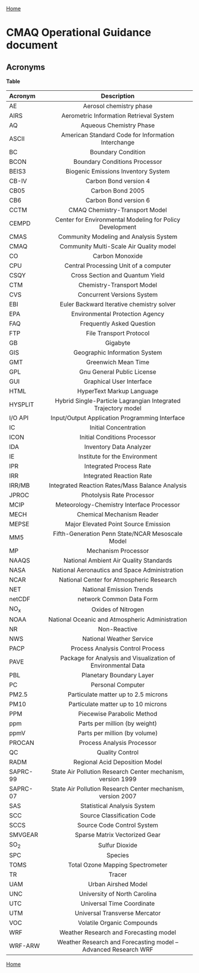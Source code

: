 [Home](CMAQ_OGD_index.md)

CMAQ Operational Guidance document
==
Acronyms
--

**Table**

|Acronym|Description|
|:------------------------------ |:------------------------------:|
|AE|Aerosol chemistry phase|
|AIRS|Aerometric Information Retrieval System|
|AQ|Aqueous Chemistry Phase|
|ASCII|American Standard Code for Information Interchange|
|BC|Boundary Condition|
|BCON|Boundary Conditions Processor|
|BEIS3|Biogenic Emissions Inventory System|
|CB-IV|Carbon Bond version 4|
|CB05|Carbon Bond 2005|
|CB6|Carbon Bond version 6|
|CCTM|CMAQ Chemistry-Transport Model|
|CEMPD|Center for Environmental Modeling for Policy Development|
|CMAS|Community Modeling and Analysis System|
|CMAQ|Community Multi-Scale Air Quality model|
|CO|Carbon Monoxide|
|CPU|Central Processing Unit of a computer|
|CSQY|Cross Section and Quantum Yield|
|CTM|Chemistry-Transport Model|
|CVS|Concurrent Versions System|
|EBI|Euler Backward Iterative chemistry solver|
|EPA|Environmental Protection Agency|
|FAQ|Frequently Asked Question|
|FTP|File Transport Protocol|
|GB|Gigabyte|
|GIS|Geographic Information System|
|GMT|Greenwich Mean Time|
|GPL|Gnu General Public License|
|GUI|Graphical User Interface|
|HTML|HyperText Markup Language|
|HYSPLIT|Hybrid Single-Particle Lagrangian Integrated Trajectory model|
|I/O API|Input/Output Application Programming Interface|
|IC|Initial Concentration|
|ICON|Initial Conditions Processor|
|IDA|Inventory Data Analyzer|
|IE|Institute for the Environment|
|IPR|Integrated Process Rate|
|IRR|Integrated Reaction Rate|
|IRR/MB|Integrated Reaction Rates/Mass Balance Analysis|
|JPROC|Photolysis Rate Processor|
|MCIP|Meteorology-Chemistry Interface Processor|
|MECH|Chemical Mechanism Reader|
|MEPSE|Major Elevated Point Source Emission|
|MM5|Fifth-Generation Penn State/NCAR Mesoscale Model|
|MP|Mechanism Processor|
|NAAQS|National Ambient Air Quality Standards|
|NASA|National Aeronautics and Space Administration|
|NCAR|National Center for Atmospheric Research|
|NET|National Emission Trends|
|netCDF|network Common Data Form|
|NO<sub>x</sub>|Oxides of Nitrogen|
|NOAA|National Oceanic and Atmospheric Administration|
|NR|Non-Reactive|
|NWS|National Weather Service|
|PACP|Process Analysis Control Process|
|PAVE|Package for Analysis and Visualization of Environmental Data|
|PBL|Planetary Boundary Layer|
|PC|Personal Computer|
|PM2.5|Particulate matter up to 2.5 microns|
|PM10|Particulate matter up to 10 microns|
|PPM|Piecewise Parabolic Method|
|ppm|Parts per million (by weight)|
|ppmV|Parts per million (by volume)|
|PROCAN|Process Analysis Processor|
|QC|Quality Control|
|RADM|Regional Acid Deposition Model|
|SAPRC-99|State Air Pollution Research Center mechanism, version 1999|
|SAPRC-07|State Air Pollution Research Center mechanism, version 2007|
|SAS|Statistical Analysis System|
|SCC|Source Classification Code|
|SCCS|Source Code Control System|
|SMVGEAR|Sparse Matrix Vectorized Gear|
|SO<sub>2</sub>|Sulfur Dioxide|
|SPC|Species|
|TOMS|Total Ozone Mapping Spectrometer|
|TR|Tracer|
|UAM|Urban Airshed Model|
|UNC|University of North Carolina|
|UTC|Universal Time Coordinate|
|UTM|Universal Transverse Mercator|
|VOC|Volatile Organic Compounds|
|WRF|Weather Research and Forecasting model|
|WRF-ARW|Weather Research and Forecasting model – Advanced Research WRF|

[Home](CMAQ_OGD_index.md)
